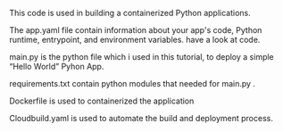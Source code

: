 This code is used in building a containerized Python applications.

The app.yaml file contain information about your app's code, Python runtime, entrypoint, and environment variables. have a look at code.

main.py is the python file which i used in this tutorial, to deploy a simple “Hello World” Pyhon App.

requirements.txt contain python modules that needed for main.py .

Dockerfile is used to containerized the application

Cloudbuild.yaml is used to automate the build and deployment process.